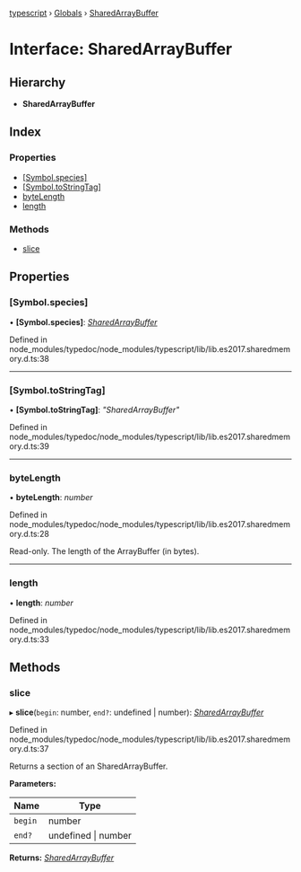 [typescript](../README.md) › [Globals](../globals.md) › [SharedArrayBuffer](sharedarraybuffer.md)

# Interface: SharedArrayBuffer

## Hierarchy

* **SharedArrayBuffer**

## Index

### Properties

* [[Symbol.species]](sharedarraybuffer.md#[symbol.species])
* [[Symbol.toStringTag]](sharedarraybuffer.md#[symbol.tostringtag])
* [byteLength](sharedarraybuffer.md#bytelength)
* [length](sharedarraybuffer.md#length)

### Methods

* [slice](sharedarraybuffer.md#slice)

## Properties

###  [Symbol.species]

• **[Symbol.species]**: *[SharedArrayBuffer](sharedarraybuffer.md)*

Defined in node_modules/typedoc/node_modules/typescript/lib/lib.es2017.sharedmemory.d.ts:38

___

###  [Symbol.toStringTag]

• **[Symbol.toStringTag]**: *"SharedArrayBuffer"*

Defined in node_modules/typedoc/node_modules/typescript/lib/lib.es2017.sharedmemory.d.ts:39

___

###  byteLength

• **byteLength**: *number*

Defined in node_modules/typedoc/node_modules/typescript/lib/lib.es2017.sharedmemory.d.ts:28

Read-only. The length of the ArrayBuffer (in bytes).

___

###  length

• **length**: *number*

Defined in node_modules/typedoc/node_modules/typescript/lib/lib.es2017.sharedmemory.d.ts:33

## Methods

###  slice

▸ **slice**(`begin`: number, `end?`: undefined | number): *[SharedArrayBuffer](sharedarraybuffer.md)*

Defined in node_modules/typedoc/node_modules/typescript/lib/lib.es2017.sharedmemory.d.ts:37

Returns a section of an SharedArrayBuffer.

**Parameters:**

Name | Type |
------ | ------ |
`begin` | number |
`end?` | undefined &#124; number |

**Returns:** *[SharedArrayBuffer](sharedarraybuffer.md)*
